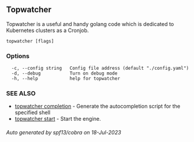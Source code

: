 ## Topwatcher

Topwatcher is a useful and handy golang code which is dedicated to Kubernetes clusters as a Cronjob.

```
topwatcher [flags]
```

### Options

```
  -c, --config string   Config file address (default "./config.yaml")
  -d, --debug           Turn on debug mode
  -h, --help            help for topwatcher
```

### SEE ALSO

* [topwatcher completion](topwatcher_completion.md)	 - Generate the autocompletion script for the specified shell
* [topwatcher start](topwatcher_start.md)	 - Start the engine.

###### Auto generated by spf13/cobra on 18-Jul-2023
